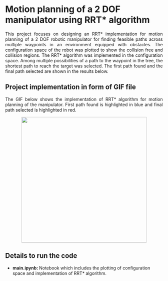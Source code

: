 # Motion planning of a 2 DOF manipulator using RRT* algorithm

<p align="justify">
This project focuses on designing an RRT* implementation for motion planning of a 2 DOF robotic manipulator for finding feasible paths across multiple waypoints in an environment equipped with obstacles. The configuration space of the robot was plotted to show the collision free and collision regions. The RRT* algorithm was implemented in the configuration space. Among multiple possibilities of a path to the waypoint in the tree, the shortest path to reach the target was selected. The first path found and the final path selected are shown in the results below.
</p>

## Project implementation in form of GIF file

<p align="justify">
The GIF below shows the implementation of RRT* algorithm for motion planning of the manipulator. First path found is highlighted in blue and final path selected is highlighted in red. 
  
</p>

<p align="center">
  
  <img src = "https://github.com/sanchit3103/manipulator_motion_planning_rrt-star/assets/4907348/7305de86-5261-40b4-9ec7-e78690aa49d6)" height="400"/>

</p>

## Details to run the code

* <b> main.ipynb: </b> Notebook which includes the plotting of configuration space and implementation of RRT* algorithm.
